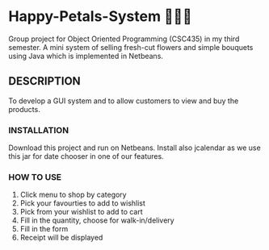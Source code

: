 # Happy-Petals-System :cherry_blossom::rose::sunflower:
Group project for Object Oriented Programming (CSC435) in my third semester. A mini system of selling fresh-cut flowers and simple bouquets using Java which is implemented in Netbeans. 

## DESCRIPTION
To develop a GUI system and to allow customers to view and buy the products.

### INSTALLATION
Download this project and run on Netbeans. Install also jcalendar as we use this jar for date chooser in one of our features.

### HOW TO USE
1. Click menu to shop by category
2. Pick your favourties to add to wishlist
3. Pick from your wishlist to add to cart
4. Fill in the quantity, choose for walk-in/delivery
5. Fill in the form
6. Receipt will be displayed
